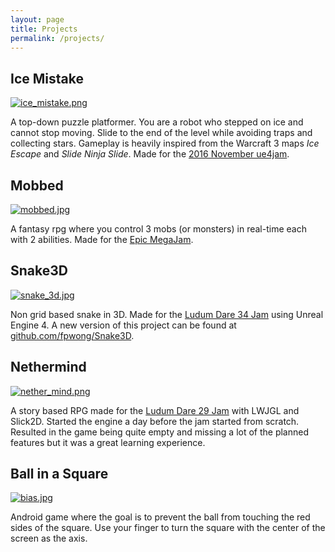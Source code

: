 ```yaml
---
layout: page
title: Projects
permalink: /projects/
---
```


## Ice Mistake

[![ice_mistake.png](http://i.imgur.com/rHc14wc.jpg)](https://www.youtube.com/watch?v=lLczV10_eME)

A top-down puzzle platformer. You are a robot who stepped on ice and cannot stop moving. Slide to the end of the level while avoiding traps and collecting stars. Gameplay is heavily inspired from the Warcraft 3 maps *Ice Escape* and *Slide Ninja Slide*. Made for the [2016 November ue4jam](https://forums.unrealengine.com/showthread.php?128345-November-ue4jam-Submission-Thread&p=622815#post622815).

## Mobbed

[![mobbed.jpg](http://i.imgur.com/HATkT2k.jpg)](https://www.youtube.com/watch?v=2lbwvnUCsIE)

A fantasy rpg where you control 3 mobs (or monsters) in real-time each with 2 abilities. Made for the [Epic MegaJam](https://forums.unrealengine.com/showthread.php?124973-Epic-MegaJam-Submission-Thread&p=608515#post608515).

## Snake3D

[![snake_3d.jpg](https://img.youtube.com/vi/lBfs9HHP_v4/0.jpg)](https://www.youtube.com/watch?v=lBfs9HHP_v4)

Non grid based snake in 3D. Made for the [Ludum Dare 34 Jam](http://ludumdare.com/compo/ludum-dare-34/?action=preview&uid=63883) using Unreal Engine 4. A new version of this project can be found at [github.com/fpwong/Snake3D](https://github.com/fpwong/Snake3D).

## Nethermind

[![nether_mind.png](http://i.imgur.com/TpNxYqT.png)](http://ludumdare.com/compo/ludum-dare-29/?action=preview&uid=20085)

A story based RPG made for the [Ludum Dare 29 Jam](http://ludumdare.com/compo/ludum-dare-29/?action=preview&uid=20085) with LWJGL and Slick2D. Started the engine a day before the jam started from scratch. Resulted in the game being quite empty and missing a lot of the planned features but it was a great learning experience.

## Ball in a Square
[![bias.jpg](https://img.youtube.com/vi/SGUP-einFlA/0.jpg)](https://www.youtube.com/watch?v=SGUP-einFlA)

Android game where the goal is to prevent the ball from touching the red sides of the square. Use your finger to turn the square with the center of the screen as the axis.
